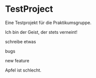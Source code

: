 # TestProject

Eine Testprojekt für die Praktikumsgruppe.

Ich bin der Geist, der stets verneint!

schreibe etwas

bugs

new feature

Apfel ist schlecht.
